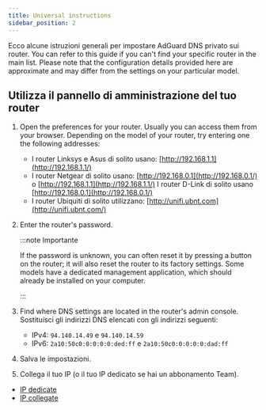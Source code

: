 ```yaml
---
title: Universal instructions
sidebar_position: 2
---
```


Ecco alcune istruzioni generali per impostare AdGuard DNS privato sui router. You can refer to this guide if you can't find your specific router in the main list. Please note that the configuration details provided here are approximate and may differ from the settings on your particular model.

## Utilizza il pannello di amministrazione del tuo router

1. Open the preferences for your router. Usually you can access them from your browser. Depending on the model of your router, try entering one the following addresses:
   - I router Linksys e Asus di solito usano: [http://192.168.1.1](http://192.168.1.1/)
   - I router Netgear di solito usano: [http://192.168.0.1](http://192.168.0.1/) o [http://192.168.1.1](http://192.168.1.1/) I router D-Link di solito usano [http://192.168.0.1](http://192.168.0.1/)
   - I router Ubiquiti di solito utilizzano: [http://unifi.ubnt.com](http://unifi.ubnt.com/)

2. Enter the router's password.

   :::note Importante

   If the password is unknown, you can often reset it by pressing a button on the router; it will also reset the router to its factory settings. Some models have a dedicated management application, which should already be installed on your computer.

   :::

3. Find where DNS settings are located in the router's admin console. Sostituisci gli indirizzi DNS elencati con gli indirizzi seguenti:
   - IPv4: `94.140.14.49` e `94.140.14.59`
   - IPv6: `2a10:50c0:0:0:0:0:ded:ff` e `2a10:50c0:0:0:0:0:dad:ff`

4. Salva le impostazioni.

5. Collega il tuo IP (o il tuo IP dedicato se hai un abbonamento Team).

- [IP dedicate](/private-dns/connect-devices/other-options/dedicated-ip.md)
- [IP collegate](/private-dns/connect-devices/other-options/linked-ip.md)
